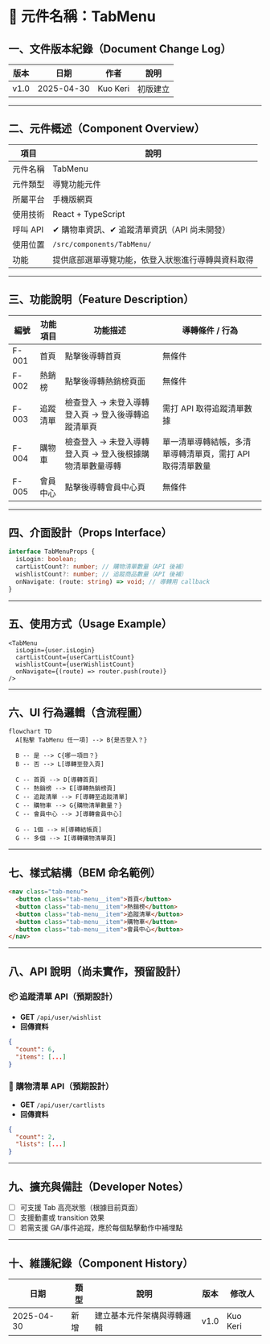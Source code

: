 # 🧩 元件名稱：TabMenu

## 一、文件版本紀錄（Document Change Log）
| 版本 | 日期 | 作者 | 說明 |
|------|------|------|------|
| v1.0 | 2025-04-30 | Kuo Keri | 初版建立 |

---

## 二、元件概述（Component Overview）
| 項目 | 說明 |
|------|------|
| 元件名稱 | TabMenu |
| 元件類型 | 導覽功能元件 |
| 所屬平台 | 手機版網頁 |
| 使用技術 | React + TypeScript |
| 呼叫 API | ✔ 購物車資訊、✔ 追蹤清單資訊（API 尚未開發） |
| 使用位置 | `/src/components/TabMenu/` |
| 功能 | 提供底部選單導覽功能，依登入狀態進行導轉與資料取得 |

---

## 三、功能說明（Feature Description）
| 編號 | 功能項目 | 功能描述 | 導轉條件 / 行為 |
|------|----------|----------|----------------|
| F-001 | 首頁 | 點擊後導轉首頁 | 無條件 |
| F-002 | 熱銷榜 | 點擊後導轉熱銷榜頁面 | 無條件 |
| F-003 | 追蹤清單 | 檢查登入 → 未登入導轉登入頁 → 登入後導轉追蹤清單頁 | 需打 API 取得追蹤清單數據 |
| F-004 | 購物車 | 檢查登入 → 未登入導轉登入頁 → 登入後根據購物清單數量導轉 | 單一清單導轉結帳，多清單導轉清單頁，需打 API 取得清單數量 |
| F-005 | 會員中心 | 點擊後導轉會員中心頁 | 無條件 |

---

## 四、介面設計（Props Interface）
```ts
interface TabMenuProps {
  isLogin: boolean;
  cartListCount?: number; // 購物清單數量（API 後補）
  wishlistCount?: number; // 追蹤商品數量（API 後補）
  onNavigate: (route: string) => void; // 導轉用 callback
}
```

---

## 五、使用方式（Usage Example）
```tsx
<TabMenu
  isLogin={user.isLogin}
  cartListCount={userCartListCount}
  wishlistCount={userWishlistCount}
  onNavigate={(route) => router.push(route)}
/>
```

---

## 六、UI 行為邏輯（含流程圖）

```mermaid
flowchart TD
  A[點擊 TabMenu 任一項] --> B{是否登入？}
  
  B -- 是 --> C{哪一項目？}
  B -- 否 --> L[導轉至登入頁]

  C -- 首頁 --> D[導轉首頁]
  C -- 熱銷榜 --> E[導轉熱銷榜頁]
  C -- 追蹤清單 --> F[導轉至追蹤清單]
  C -- 購物車 --> G{購物清單數量？}
  C -- 會員中心 --> J[導轉會員中心]

  G -- 1個 --> H[導轉結帳頁]
  G -- 多個 --> I[導轉購物清單頁]
```

---

## 七、樣式結構（BEM 命名範例）
```html
<nav class="tab-menu">
  <button class="tab-menu__item">首頁</button>
  <button class="tab-menu__item">熱銷榜</button>
  <button class="tab-menu__item">追蹤清單</button>
  <button class="tab-menu__item">購物車</button>
  <button class="tab-menu__item">會員中心</button>
</nav>
```

---

## 八、API 說明（尚未實作，預留設計）

### 📦 追蹤清單 API（預期設計）
- **GET** `/api/user/wishlist`
- **回傳資料**
```json
{
  "count": 6,
  "items": [...]
}
```

### 🛒 購物清單 API（預期設計）
- **GET** `/api/user/cartlists`
- **回傳資料**
```json
{
  "count": 2,
  "lists": [...]
}
```

---

## 九、擴充與備註（Developer Notes）
- [ ] 可支援 Tab 高亮狀態（根據目前頁面）
- [ ] 支援動畫或 transition 效果
- [ ] 若需支援 GA/事件追蹤，應於每個點擊動作中補埋點

---

## 十、維護紀錄（Component History）
| 日期 | 類型 | 說明 | 版本 | 修改人 |
|------|------|------|------|--------|
| 2025-04-30 | 新增 | 建立基本元件架構與導轉邏輯 | v1.0 | Kuo Keri |
